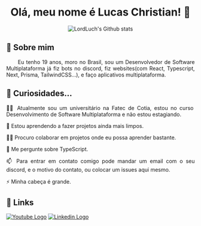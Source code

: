 <div align="center">
  <h1>Olá, meu nome é Lucas Christian! 👋</h1>
  <div>
    <img src="https://github-readme-stats.vercel.app/api?username=Lucas-Christian&show_icons=true&theme=github_dark&include_all_commits=true&count_private=true" alt="LordLuch's Github stats"/>
  </div>
</div>
<div align="justify">
  <h2>🚀 Sobre mim</h2>
  <p>
    &nbsp;&nbsp;&nbsp;&nbsp;&nbsp;&nbsp;Eu tenho 19 anos, moro 
    no Brasil, sou um Desenvolvedor de Software Multiplataforma 
    já fiz bots no discord, fiz websites(com React, Typescript, Next, Prisma, TailwindCSS...), e 
    faço aplicativos multiplataforma.
  </p>
<h2>👀 Curiosidades...</h2>
  <p>
    👩‍💻 Atualmente sou um universitário na Fatec de Cotia, estou no curso 
    Desenvolvimento de Software Multiplataforma e não estou estagiando.
  </p>
  <p>
    🧠 Estou aprendendo a fazer projetos ainda mais limpos.
  </p>
  <p>
    👯‍♀️ Procuro colaborar em projetos onde eu possa aprender bastante.
  </p>
  <p>
    💬 Me pergunte sobre TypeScript.
  </p>
  <p>
    📫 Para entrar em contato comigo pode mandar um email
    com o seu discord, e o motivo do contato, ou colocar um
    issues aqui mesmo.
  </p>
  <p>
    ⚡️ Minha cabeça é grande.
  </p>
  <h2>🔗 Links</h2>
  <div>
    <a target="_blank" href="https://www.youtube.com/c/LordLuch"><img src="https://img.shields.io/badge/Youtube-FF0000?style=for-the-badge&logo=youtube&logoColor=white" alt="Youtube Logo" /></a>
    <a target="_blank" href="https://www.linkedin.com/in/lucas-christian-226846245/"><img src="https://img.shields.io/badge/linkedin-0A66C2?style=for-the-badge&logo=linkedin&logoColor=white" alt="Linkedin Logo" /></a>
  </div>
</div>
